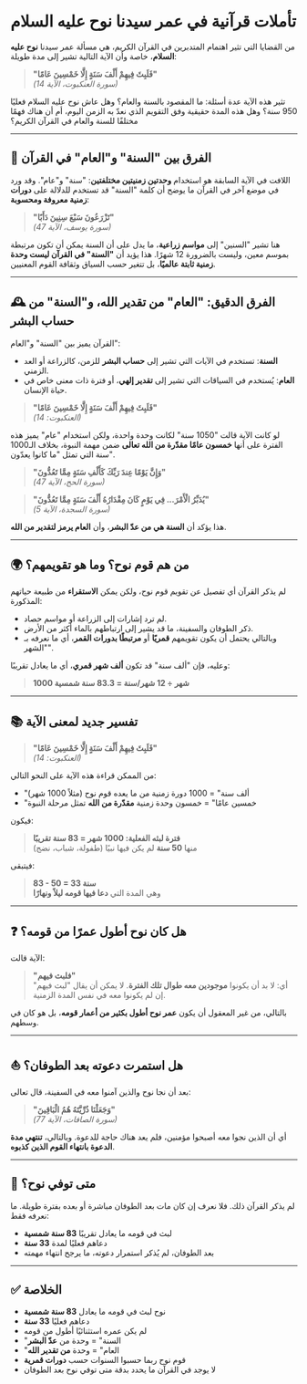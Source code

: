 # تأملات قرآنية في عمر سيدنا نوح عليه السلام

من القضايا التي تثير اهتمام المتدبرين في القرآن الكريم، هي مسألة عمر سيدنا **نوح عليه السلام**، خاصة وأن الآية التالية تشير إلى مدة طويلة:

> **"فَلَبِثَ فِيهِمْ أَلْفَ سَنَةٍ إِلَّا خَمْسِينَ عَامًا"**  
> *(سورة العنكبوت، الآية 14)*

تثير هذه الآية عدة أسئلة: ما المقصود بالسنة والعام؟ وهل عاش نوح عليه السلام فعليًا 950 سنة؟ وهل هذه المدة حقيقية وفق التقويم الذي نعدّ به الزمن اليوم، أم أن هناك فهمًا مختلفًا للسنة والعام في القرآن الكريم؟

---

## 📌 الفرق بين "السنة" و"العام" في القرآن

اللافت في الآية السابقة هو استخدام **وحدتين زمنيتين مختلفتين**: "سنة" و"عام". وقد ورد في موضع آخر في القرآن ما يوضح أن كلمة "السنة" قد تستخدم للدلالة على **دورات زمنية معروفة ومحسوبة**:

> **"تَزْرَعُونَ سَبْعَ سِنِينَ دَأَبًا"**  
> *(سورة يوسف، الآية 47)*

هنا تشير "السنين" إلى **مواسم زراعية**، ما يدل على أن السنة يمكن أن تكون مرتبطة بموسم معين، وليست بالضرورة 12 شهرًا. هذا يؤيد أن **"السنة" في القرآن ليست وحدة زمنية ثابتة عالميًا**، بل تتغير حسب السياق وثقافة القوم المعنيين.

---

## 🕰️ الفرق الدقيق: "العام" من تقدير الله، و"السنة" من حساب البشر

القرآن يميز بين "السنة" و"العام":

- **السنة**: تستخدم في الآيات التي تشير إلى **حساب البشر** للزمن، كالزراعة أو العد الزمني.
- **العام**: يُستخدم في السياقات التي تشير إلى **تقدير إلهي**، أو فترة ذات معنى خاص في حياة الإنسان.

> **"فَلَبِثَ فِيهِمْ أَلْفَ سَنَةٍ إِلَّا خَمْسِينَ عَامًا"**  
> *(العنكبوت: 14)*

لو كانت الآية قالت "1050 سنة" لكانت وحدة واحدة، ولكن استخدام "عام" يميز هذه الفترة على أنها **خمسون عامًا مقدّرة من الله تعالى** ضمن مهمة النبوة، بخلاف الـ1000 سنة التي تمثل "ما كانوا يعدّون".

> **"وَإِنَّ يَوْمًا عِندَ رَبِّكَ كَأَلْفِ سَنَةٍ مِمَّا تَعُدُّونَ"**  
> *(سورة الحج، الآية 47)*

> **"يُدَبِّرُ الْأَمْرَ... فِي يَوْمٍ كَانَ مِقْدَارُهُ أَلْفَ سَنَةٍ مِمَّا تَعُدُّونَ"**  
> *(سورة السجدة، الآية 5)*

هذا يؤكد أن **السنة هي من عدّ البشر**، وأن **العام يرمز لتقدير من الله**.

---

## 🌍 من هم قوم نوح؟ وما هو تقويمهم؟

لم يذكر القرآن أي تفصيل عن تقويم قوم نوح، ولكن يمكن **الاستقراء** من طبيعة حياتهم المذكورة:

- لم ترد إشارات إلى الزراعة أو مواسم حصاد.
- ذكر الطوفان والسفينة، ما قد يشير إلى ارتباطهم بالماء أكثر من الأرض.
- وبالتالي يحتمل أن يكون تقويمهم **قمريًا** أو **مرتبطًا بدورات القمر**، أي ما نعرفه بـ "الشهر".

وعليه، فإن "ألف سنة" قد تكون **ألف شهر قمري**، أي ما يعادل تقريبًا:

> **1000 شهر ÷ 12 شهر/سنة = 83.3 سنة شمسية**

---

## 📚 تفسير جديد لمعنى الآية

> **"فَلَبِثَ فِيهِمْ أَلْفَ سَنَةٍ إِلَّا خَمْسِينَ عَامًا"**  
> *(العنكبوت: 14)*

من الممكن قراءة هذه الآية على النحو التالي:

- "ألف سنة" = 1000 دورة زمنية من ما يعده قوم نوح (مثلاً 1000 شهر)
- "خمسين عامًا" = خمسون وحدة زمنية **مقدّرة من الله** تمثل مرحلة النبوة

فيكون:

> **فترة لبثه الفعلية: 1000 شهر = 83 سنة تقريبًا**  
> منها **50 سنة** لم يكن فيها نبيًا (طفولة، شباب، نضج)

فيتبقى:

> **83 - 50 = 33 سنة**  
> وهي المدة التي **دعا فيها قومه ليلاً ونهارًا**

---

## ❓ هل كان نوح أطول عمرًا من قومه؟

الآية قالت:

> **"فلبث فيهم"**  
> أي: لا بد أن يكونوا **موجودين معه طوال تلك الفترة**. لا يمكن أن يقال "لبث فيهم" إن لم يكونوا معه في نفس المدة الزمنية.

بالتالي، من غير المعقول أن يكون **عمر نوح أطول بكثير من أعمار قومه**، بل هو كان في وسطهم.

---

## ⛵ هل استمرت دعوته بعد الطوفان؟

بعد أن نجا نوح والذين آمنوا معه في السفينة، قال تعالى:

> **"وَجَعَلْنَا ذُرِّيَّتَهُ هُمُ الْبَاقِينَ"**  
> *(سورة الصافات، الآية 77)*

أي أن الذين نجوا معه أصبحوا مؤمنين، فلم يعد هناك حاجة للدعوة. وبالتالي، **تنتهي مدة الدعوة بانتهاء القوم الذين كذبوه**.

---

## 🧩 متى توفي نوح؟

لم يذكر القرآن ذلك. فلا نعرف إن كان مات بعد الطوفان مباشرة أو بعده بفترة طويلة. ما نعرفه فقط:

- لبث في قومه ما يعادل تقريبًا **83 سنة شمسية**
- دعاهم فعليًا لمدة **33 سنة**
- بعد الطوفان، لم يُذكر استمرار دعوته، ما يرجح انتهاء مهمته

---

## ✅ الخلاصة

- نوح لبث في قومه ما يعادل **83 سنة شمسية**
- دعاهم فعليًا **33 سنة**
- لم يكن عمره استثنائيًا أطول من قومه
- "السنة" = وحدة من **عدّ البشر**
- "العام" = وحدة **من تقدير الله**
- قوم نوح ربما حسبوا السنوات حسب **دورات قمرية**
- لا يوجد في القرآن ما يحدد بدقة متى توفي نوح بعد الطوفان

